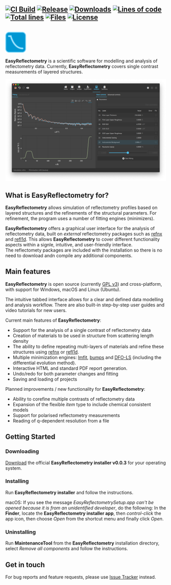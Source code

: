 ## [![CI Build][20]][21] [![Release][30]][31] [![Downloads][70]][71] [![Lines of code][82]][80] [![Total lines][81]][80] [![Files][83]][80] [![License][50]][51]

<img height="80"><img src="./resources/images/er_logo.svg" height="65">

**EasyReflectometry** is a scientific software for modelling and analysis of reflectometry data. Currently, **EasyReflectometry** covers single contrast measurements of layered structures.

![EasyReflectometry Screenshot](./resources/images/er_analysis_dark.png) 

## What is EasyReflectometry for?

**EasyReflectometry** allows simulation of reflectometry profiles based on layered structures and the refinements of the structural parameters. For refinement, the program uses a number of fitting engines (minimizers).

**EasyReflectometry** offers a graphical user interface for the analysis of reflectometry data, built on _external_ reflectometry packages such as [refnx](https://refnx.readthedocs.io/en/latest/) and [refl1d](https://refl1d.readthedocs.io/en/latest/). 
This allows **EasyReflectometry** to cover different functionality aspects within a signle, intuitive, and user-friendly interface.  
The reflectomety packages are included with the installation so there is no need to download andn compile any additional components. 

## Main features

**EasyReflectometry** is open source (currently [GPL v3](LICENSE.md)) and cross-platform, with support for Windows, macOS and Linux (Ubuntu).

The intuitive tabbed interface allows for a clear and defined data modelling and analysis workflow. 
There are also built-in step-by-step user guides and video tutorials for new users.

Current main features of **EasyReflectometry**:

- Support for the analysis of a single contrast of reflectometry data
- Creation of materials to be used in structure from scattering length density
- The ability to define repeating multi-layers of materials and refine these structures using [refnx](https://refnx.readthedocs.io/en/latest/) or [refl1d](https://refl1d.readthedocs.io/en/latest/). 
- Multiple minimization engines: [lmfit](https://lmfit.github.io/lmfit-py), [bumps](https://github.com/bumps/bumps) and [DFO-LS](https://github.com/numericalalgorithmsgroup/dfols) (including the differential evolution method).
- Interactive HTML and standard PDF report generation.
- Undo/redo for both parameter changes and fitting 
- Saving and loading of projects

Planned improvements / new functionality for **EasyReflectometry**:

- Ability to corefine multiple contrasts of reflectometry data
- Expansion of the flexible _item_ type to include chemical consistent models
- Support for polarised reflectometry measurements
- Reading of q-dependent resolution from a file

## Getting Started

### Downloading

[Download][31] the official **EasyReflectometry installer v0.0.3** for your operating system.

### Installing

Run **EasyReflectometry installer** and follow the instructions.

macOS: If you see the message _EasyReflectometrySetup.app can't be opened because it is from an unidentified developer_, do the following:
In the **Finder**, locate the **EasyReflectometry installer app**, then _control-click_ the app icon, then choose _Open_ from the shortcut menu and finally click _Open_.

### Uninstalling

Run **MaintenanceTool** from the **EasyReflectometry** installation directory, select _Remove all components_ and follow the instructions.

## Get in touch

<!---For general questions or comments, please contact us at [support@EasyReflectometry.org](mailto:support@EasyReflectometry.org).--->

For bug reports and feature requests, please use [Issue Tracker](https://github.com/easyScience/EasyReflectometryApp/issues) instead.

<!---URLs--->
<!---https://naereen.github.io/badges/--->

<!---CI Build Status--->

[20]: https://img.shields.io/github/workflow/status/easyScience/EasyReflectometryApp/build%20macOS,%20Linux,%20Windows/ci
[21]: https://github.com/easyScience/EasyReflectometryApp/actions?query=workflow%3A%22build+macOS%2C+Linux%2C+Windows%22

<!---Release--->

[30]: https://img.shields.io/github/release/easyScience/EasyReflectometryApp.svg?include_prereleases
[31]: https://github.com/easyScience/EasyReflectometryApp/releases

<!---License--->

[50]: https://img.shields.io/github/license/easyScience/EasyReflectometryApp.svg
[51]: https://github.com/easyScience/EasyReflectometryApp/blob/master/LICENSE.md

<!---LicenseScan--->

[60]: https://app.fossa.com/api/projects/git%2Bgithub.com%2FeasyScience%2FEasyReflectometryApp.svg?type=shield
[61]: https://app.fossa.com/projects/git%2Bgithub.com%2FeasyScience%2FEasyReflectometryApp?ref=badge_shield

<!---Downloads--->

[70]: https://img.shields.io/github/downloads/easyScience/EasyReflectometryApp/total.svg
[71]: https://github.com/easyScience/EasyReflectometryApp/releases

<!---Code statistics--->

[80]: https://github.com/easyScience/EasyReflectometryApp
[81]: https://tokei.rs/b1/github/easyScience/EasyReflectometryApp
[82]: https://tokei.rs/b1/github/easyScience/EasyReflectometryApp?category=code
[83]: https://tokei.rs/b1/github/easyScience/EasyReflectometryApp?category=files

<!---W3C validation--->

[90]: https://img.shields.io/w3c-validation/default?targetUrl=https://easyscience.github.io/EasyReflectometryApp
[91]: https://easyscience.github.io/EasyReflectometryApp
